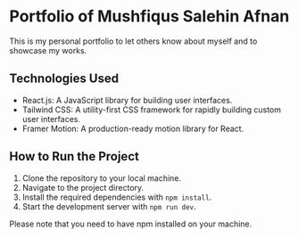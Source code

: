 # Portfolio of Mushfiqus Salehin Afnan

This is my personal portfolio to let others know about myself and to showcase my works.

## Technologies Used

- React.js: A JavaScript library for building user interfaces.
- Tailwind CSS: A utility-first CSS framework for rapidly building custom user interfaces.
- Framer Motion: A production-ready motion library for React.

## How to Run the Project

1. Clone the repository to your local machine.
2. Navigate to the project directory.
3. Install the required dependencies with `npm install`.
4. Start the development server with `npm run dev`.

Please note that you need to have npm installed on your machine.
